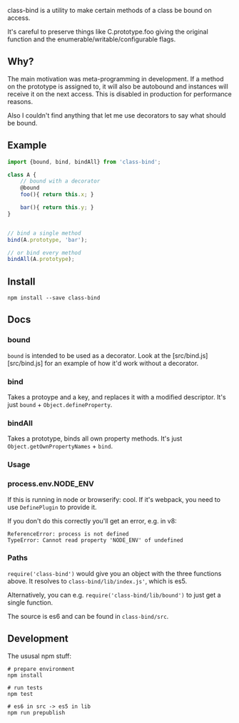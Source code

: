 
class-bind is a utility to make certain methods of a class be bound on access.

It's careful to preserve things like C.prototype.foo giving the original function and the enumerable/writable/configurable flags.

## Why?

The main motivation was meta-programming in development. If a method on the prototype is assigned to, it will also be autobound and instances will receive it on the next access. This is disabled in production for performance reasons.

Also I couldn't find anything that let me use decorators to say what should be bound.


## Example

```js
import {bound, bind, bindAll} from 'class-bind';

class A {
    // bound with a decorator
    @bound
    foo(){ return this.x; }

    bar(){ return this.y; }
}


// bind a single method
bind(A.prototype, 'bar');

// or bind every method
bindAll(A.prototype);
```

## Install

```
npm install --save class-bind
```

## Docs

### bound

`bound` is intended to be used as a decorator. Look at the [src/bind.js][src/bind.js] for an example of how it'd work without a decorator.

### bind

Takes a protoype and a key, and replaces it with a modified descriptor. It's just `bound` + `Object.defineProperty`.

### bindAll

Takes a prototype, binds all own property methods. It's just `Object.getOwnPropertyNames` + `bind`.


### Usage

### process.env.NODE_ENV

If this is running in node or browserify: cool. If it's webpack, you need to use `DefinePlugin` to provide it.

If you don't do this correctly you'll get an error, e.g. in v8:

```
ReferenceError: process is not defined
TypeError: Cannot read property 'NODE_ENV' of undefined
```

### Paths

`require('class-bind')` would give you an object with the three functions above. It resolves to `class-bind/lib/index.js'`, which is es5.

Alternatively, you can e.g. `require('class-bind/lib/bound')` to just get a single function.

The source is es6 and can be found in `class-bind/src`.

## Development

The ususal npm stuff:

```
# prepare environment
npm install

# run tests
npm test

# es6 in src -> es5 in lib
npm run prepublish
```

